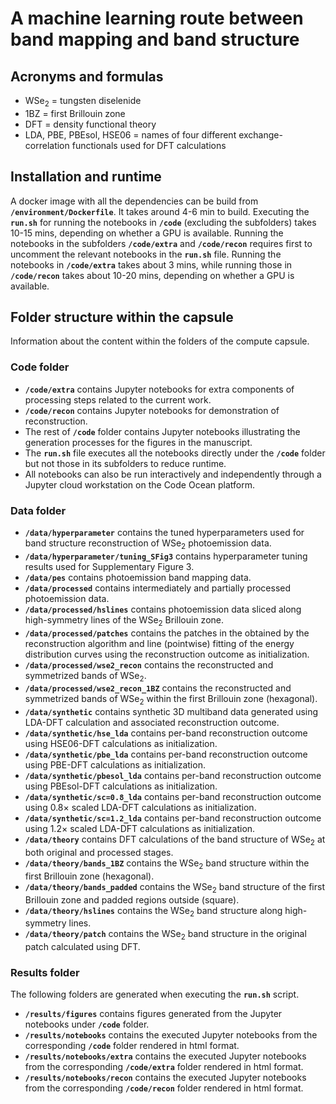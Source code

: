 # A machine learning route between band mapping and band structure

## Acronyms and formulas
- WSe$_2$ = tungsten diselenide
- 1BZ = first Brillouin zone
- DFT = density functional theory
- LDA, PBE, PBEsol, HSE06 = names of four different exchange-correlation functionals used for DFT calculations

## Installation and runtime
A docker image with all the dependencies can be build from **`/environment/Dockerfile`**. It takes around 4-6 min to build. Executing the **`run.sh`** for running the notebooks in **`/code`** (excluding the subfolders) takes 10-15 mins, depending on whether a GPU is available. Running the notebooks in the subfolders **`/code/extra`** and **`/code/recon`** requires first to uncomment the relevant notebooks in the **`run.sh`** file. Running the notebooks in **`/code/extra`** takes about 3 mins, while running those in **`/code/recon`** takes about 10-20 mins, depending on whether a GPU is available.


## Folder structure within the capsule
Information about the content within the folders of the compute capsule.

### Code folder
- **`/code/extra`** contains Jupyter notebooks for extra components of processing steps related to the current work.
- **`/code/recon`** contains Jupyter notebooks for demonstration of reconstruction.
- The rest of **`/code`** folder contains Jupyter notebooks illustrating the generation processes for the figures in the manuscript.
- The **`run.sh`** file executes all the notebooks directly under the **`/code`** folder but not those in its subfolders to reduce runtime.
- All notebooks can also be run interactively and independently through a Jupyter cloud workstation on the Code Ocean platform.

### Data folder
- **`/data/hyperparameter`** contains the tuned hyperparameters used for band structure reconstruction of WSe$_2$ photoemission data.
- **`/data/hyperparameter/tuning_SFig3`** contains hyperparameter tuning results used for Supplementary Figure 3.
- **`/data/pes`** contains photoemission band mapping data.
- **`/data/processed`** contains intermediately and partially processed photoemission data.
- **`/data/processed/hslines`** contains photoemission data sliced along high-symmetry lines of the WSe$_2$ Brillouin zone.
- **`/data/processed/patches`** contains the patches in the obtained by the reconstruction algorithm and line (pointwise) fitting of the energy distribution curves using the reconstruction outcome as initialization.
- **`/data/processed/wse2_recon`** contains the reconstructed and symmetrized bands of WSe$_2$.
- **`/data/processed/wse2_recon_1BZ`** contains the reconstructed and symmetrized bands of WSe$_2$ within the first Brillouin zone (hexagonal).
- **`/data/synthetic`** contains synthetic 3D multiband data generated using LDA-DFT calculation and associated reconstruction outcome.
- **`/data/synthetic/hse_lda`** contains per-band reconstruction outcome using HSE06-DFT calculations as initialization.
- **`/data/synthetic/pbe_lda`** contains per-band reconstruction outcome using PBE-DFT calculations as initialization.
- **`/data/synthetic/pbesol_lda`** contains per-band reconstruction outcome using PBEsol-DFT calculations as initialization.
- **`/data/synthetic/sc=0.8_lda`** contains per-band reconstruction outcome using 0.8$\times$ scaled LDA-DFT calculations as initialization.
- **`/data/synthetic/sc=1.2_lda`** contains per-band reconstruction outcome using 1.2$\times$ scaled LDA-DFT calculations as initialization.
- **`/data/theory`** contains DFT calculations of the band structure of WSe$_2$ at both original and processed stages.
- **`/data/theory/bands_1BZ`** contains the WSe$_2$ band structure within the first Brillouin zone (hexagonal).
- **`/data/theory/bands_padded`** contains the WSe$_2$ band structure of the first Brillouin zone and padded regions outside (square).
- **`/data/theory/hslines`** contains the WSe$_2$ band structure along high-symmetry lines.
- **`/data/theory/patch`** contains the WSe$_2$ band structure in the original patch calculated using DFT.

### Results folder
The following folders are generated when executing the **`run.sh`** script.
- **`/results/figures`** contains figures generated from the Jupyter notebooks under **`/code`** folder.
- **`/results/notebooks`** contains the executed Jupyter notebooks from the corresponding **`/code`** folder rendered in html format.
- **`/results/notebooks/extra`** contains the executed Jupyter notebooks from the corresponding **`/code/extra`** folder rendered in html format.
- **`/results/notebooks/recon`** contains the executed Jupyter notebooks from the corresponding **`/code/recon`** folder rendered in html format.
